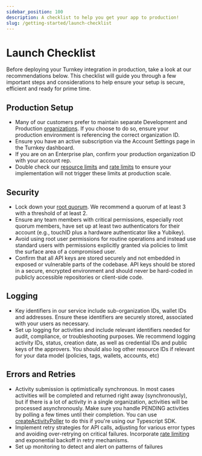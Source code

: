 ```yaml
---
sidebar_position: 100
description: A checklist to help you get your app to production!
slug: /getting-started/launch-checklist
---
```


# Launch Checklist

Before deploying your Turnkey integration in production, take a look at our recommendations below. This checklist will guide you through a few important steps and considerations to help ensure your setup is secure, efficient and ready for prime time.

## Production Setup

* Many of our customers prefer to maintain separate Development and Production [organizations](/concepts/organizations). If you choose to do so, ensure your production environment is referencing the correct organization ID.
* Ensure you have an active subscription via the Account Settings page in the Turnkey dashboard.
* If you are on an Enterprise plan, confirm your production organization ID with your account rep.
* Double check our [resource limits](../getting-started/resource-limits.md) and [rate limits](/faq#do-you-have-any-rate-limits-in-place-in-your-public-api) to ensure your implementation will not trigger these limits at production scale.

## Security

* Lock down your [root quorum](/concepts/users/root-quorum). We recommend a quorum of at least 3 with a threshold of at least 2.
* Ensure any team members with critical permissions, especially root quorum members, have set up at least two authenticators for their account (e.g., touchID plus a hardware authenticator like a Yubikey).
* Avoid using root user permissions for routine operations and instead use standard users with permissions explicitly granted via policies to limit the surface area of a compromised user.
* Confirm that all API keys are stored securely and not embedded in exposed or vulnerable parts of the codebase. API keys should be stored in a secure, encrypted environment and should never be hard-coded in publicly accessible repositories or client-side code.

## Logging

* Key identifiers in our service include sub-organization IDs, wallet IDs and addresses. Ensure these identifiers are securely stored, associated with your users as necessary.
* Set up logging for activities and include relevant identifiers needed for audit, compliance, or troubleshooting purposes. We recommend logging activity IDs, status, creation date, as well as credential IDs and public keys of the approvers. You should also log other resource IDs if relevant for your data model (policies, tags, wallets, accounts, etc)

## Errors and Retries

* Activity submission is optimistically synchronous. In most cases activities will be completed and returned right away (synchronously), but if there is a lot of activity in a single organization, activities will be processed asynchronously. Make sure you handle PENDING activities by polling a few times until their completion. You can use [createActivityPoller](https://github.com/tkhq/sdk/blob/d9ed2aefc92d298826a40e821f959b019ea1936f/packages/http/src/async.ts#L101) to do this if you're using our Typescript SDK.
* Implement retry strategies for API calls, adjusting for various error types and avoiding over-retrying on critical failures. Incorporate [rate limiting](/faq#do-you-have-any-rate-limits-in-place-in-your-public-api) and exponential backoff in retry mechanisms.
* Set up monitoring to detect and alert on patterns of failures
